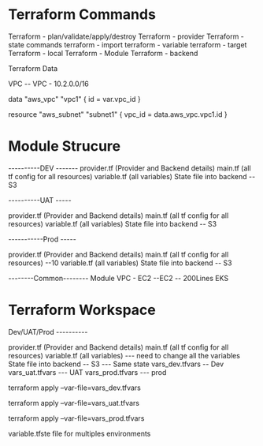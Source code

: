 # Terraform Commands 
Terraform - plan/validate/apply/destroy
Terraform - provider
Terraform - state commands 
terraform - import
terraform - variable
terraform - target
Terraform - local
Terraform - Module
Terraform - backend

Terraform Data

VPC --
VPC - 10.2.0.0/16

data "aws_vpc" "vpc1" {
  id = var.vpc_id
}


resource "aws_subnet" "subnet1" {
    vpc_id = data.aws_vpc.vpc1.id
}



# Module Strucure

----------DEV -------
provider.tf (Provider and Backend details)
main.tf (all tf config for all resources)
variable.tf (all variables)
State file into backend -- S3

----------UAT -----

provider.tf (Provider and Backend details)
main.tf (all tf config for all resources)
variable.tf (all variables)
State file into backend -- S3

-----------Prod -----

provider.tf (Provider and Backend details)
main.tf (all tf config for all resources) --10
variable.tf (all variables)
State file into backend -- S3


--------Common--------
Module
VPC -
EC2 --EC2 -- 200Lines
EKS


# Terraform Workspace 

Dev/UAT/Prod ----------

provider.tf (Provider and Backend details)
main.tf (all tf config for all resources)
variable.tf (all variables) --- need to change all the variables
State file into backend -- S3 --- Same state 
vars_dev.tfvars -- Dev
vars_uat.tfvars  --- UAT
vars_prod.tfvars --- prod 

terraform apply –var-file=vars_dev.tfvars

terraform apply –var-file=vars_uat.tfvars

terraform apply –var-file=vars_prod.tfvars

variable.tfste file for multiples environments 